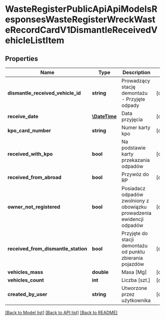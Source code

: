 # WasteRegisterPublicApiApiModelsResponsesWasteRegisterWreckWasteRecordCardV1DismantleReceivedVehicleListItem

## Properties
Name | Type | Description | Notes
------------ | ------------- | ------------- | -------------
**dismantle_received_vehicle_id** | **string** | Prowadzący stację demontażu - Przyjęte odpady | [optional] 
**receive_date** | [**\DateTime**](\DateTime.md) | Data przyjęcia | [optional] 
**kpo_card_number** | **string** | Numer karty kpo | [optional] 
**received_with_kpo** | **bool** | Na podstawie karty przekazania odpadów | [optional] 
**received_from_abroad** | **bool** | Przywóz do RP | [optional] 
**owner_not_registered** | **bool** | Posiadacz odpadów zwolniony z obowiązku prowadzenia ewidencji odpadów | [optional] 
**received_from_dismantle_station** | **bool** | Przyjęte do stacji demontażu od punktu zbierania pojazdów | [optional] 
**vehicles_mass** | **double** | Masa [Mg] | [optional] 
**vehicles_count** | **int** | Liczba [szt.] | [optional] 
**created_by_user** | **string** | Utworzone przez użytkownika | [optional] 

[[Back to Model list]](../README.md#documentation-for-models) [[Back to API list]](../README.md#documentation-for-api-endpoints) [[Back to README]](../README.md)


